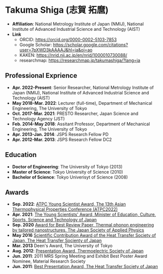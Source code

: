 # Takuma Shiga (志賀 拓麿)

- **Affiliation**: National Metrology Institute of Japan (NMIJ), National Institute of Advanced Industrial Science and Technology (AIST)
- **Link**
    - ORCID: <https://orcid.org/0000-0002-5103-7853>
    - Google Scholar: <https://scholar.google.com/citations?user=7pXWD3kAAAAJ&hl=ja&oi=ao>
    - KAKEN: <https://nrid.nii.ac.jp/en/nrid/1000010730088/>
    - researchmap: <https://researchmap.jp/takumashiga/?lang=ja>

## Professional Exprience

- **Apr. 2022-Present**: Senior Researcher, National Metrology Institute of Japan (NMIJ), National Institute of Advanced Industrial Science and Technology (AIST)
- **May 2018-Mar. 2022**: Lecturer (full-time), Department of Mechanical Engineering, The University of Tokyo
- **Oct. 2017-Mar. 2021**: PRESTO Researcher, Japan Science and Technology Agency (JST)
- **Feb. 2014-May 2018**: Assitant Professor, Department of Mechanical Engineering, The University of Tokyo
- **Apr. 2013-Jan. 2014**: JSPS Research Fellow PD
- **Apr. 2012-Mar. 2013**: JSPS Research Fellow DC2

## Education

- **Doctor of Engineering**: The University of Tokyo (2013)
- **Master of Science**: Tokyo University of Science (2010)
- **Bachelor of Science**: Tokyo Univerisyt of Science (2008)

## Awards

- **Sep. 2022**: [ ATPC Young Scientist Award, The 13th Asian Thermophysical Properties Conference (ATPC2022) ](https://www.atpc2022.org/awards/index.html)
- **Apr. 2021**: [The Young Scientists' Award, Minister of Education, Culture, Sports, Science and Technology of Japan](https://www.mext.go.jp/content/20210414-mxt_sinkou01-000013957_2.pdf)
- **Sep. 2020** [Award for Best Review Paper, Thermal phonon engineering by tailored nanostructures, The Japan Society of Applied Physics](https://www.jsap.or.jp/outstanding-paper-award/recipients42)
- **May 2016** [Scientific Contribution Award of the Heat Transfer Society of Japan, The Heat Transfer Socienty of Japan](https://www.htsj.or.jp/about/360.html)
- **Mar. 2013** Deen's Award, The University of Tokyo
- **Aug. 2012**: [Presentation Award, Thermoelectric Society of Japan](https://www.thermoelectrics.jp/commendation.html)
- **Jun. 2011**: 2011 MRS Spring Meeting and Exhibit Best Poster Award Nominee, Material Research Society
- **Jun. 2011**: [Best Presentation Award, The Heat Transfer Society of Japan](https://www.htsj.or.jp/about/360.html)
